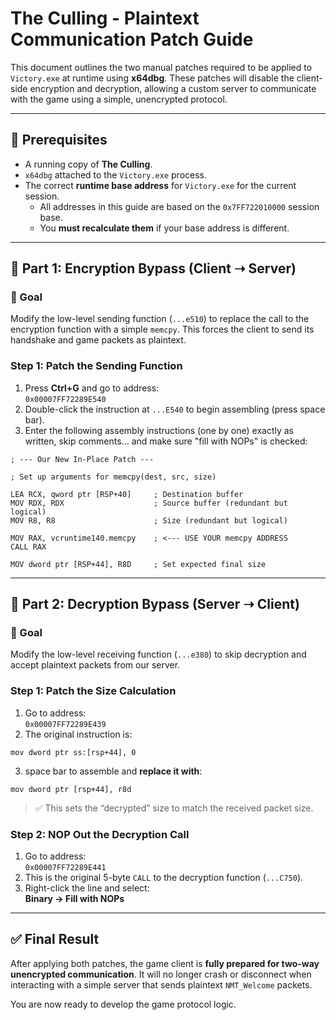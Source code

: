 # The Culling - Plaintext Communication Patch Guide

This document outlines the two manual patches required to be applied to `Victory.exe` at runtime using **x64dbg**. These patches will disable the client-side encryption and decryption, allowing a custom server to communicate with the game using a simple, unencrypted protocol.

---

## 🧰 Prerequisites

- A running copy of **The Culling**.
- `x64dbg` attached to the `Victory.exe` process.
- The correct **runtime base address** for `Victory.exe` for the current session.
  - All addresses in this guide are based on the `0x7FF722010000` session base.
  - You **must recalculate them** if your base address is different.

---

## 🧱 Part 1: Encryption Bypass (Client ➝ Server)

### 🎯 Goal

Modify the low-level sending function (`...e510`) to replace the call to the encryption function with a simple `memcpy`. This forces the client to send its handshake and game packets as plaintext.


### Step 1: Patch the Sending Function

1. Press **Ctrl+G** and go to address:  
   `0x00007FF72289E540`
2. Double-click the instruction at `...E540` to begin assembling (press space bar).
3. Enter the following assembly instructions (one by one) exactly as written, skip comments... and make sure "fill with NOPs" is checked:

```
; --- Our New In-Place Patch ---

; Set up arguments for memcpy(dest, src, size)

LEA RCX, qword ptr [RSP+40]     ; Destination buffer
MOV RDX, RDX                    ; Source buffer (redundant but logical)
MOV R8, R8                      ; Size (redundant but logical)

MOV RAX, vcruntime140.memcpy    ; <--- USE YOUR memcpy ADDRESS
CALL RAX

MOV dword ptr [RSP+44], R8D     ; Set expected final size
```

---

## 🧱 Part 2: Decryption Bypass (Server ➝ Client)

### 🎯 Goal

Modify the low-level receiving function (`...e380`) to skip decryption and accept plaintext packets from our server.

### Step 1: Patch the Size Calculation

1. Go to address:  
   `0x00007FF72289E439`
2. The original instruction is:

```
mov dword ptr ss:[rsp+44], 0
```

3. space bar to assemble and **replace it with**:

```
mov dword ptr [rsp+44], r8d
```

> ✅ This sets the “decrypted” size to match the received packet size.

### Step 2: NOP Out the Decryption Call

1. Go to address:  
   `0x00007FF72289E441`
2. This is the original 5-byte `CALL` to the decryption function (`...C750`).
3. Right-click the line and select:  
   **Binary → Fill with NOPs**

---

## ✅ Final Result

After applying both patches, the game client is **fully prepared for two-way unencrypted communication**. It will no longer crash or disconnect when interacting with a simple server that sends plaintext `NMT_Welcome` packets.

You are now ready to develop the game protocol logic.
